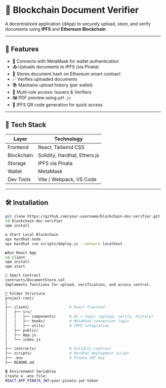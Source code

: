 # 📄 Blockchain Document Verifier

A decentralized application (dApp) to securely upload, store, and verify documents using **IPFS** and **Ethereum Blockchain**.

---

## 🚀 Features

- 🔐 Connects with MetaMask for wallet authentication
- 📤 Uploads documents to IPFS (via Pinata)
- 📑 Stores document hash on Ethereum smart contract
- ✅ Verifies uploaded documents
- 📚 Maintains upload history (per wallet)
- 🔄 Multi-role access: Issuers & Verifiers
- 🖼️ PDF preview using `pdf.js`
- 📱 IPFS QR code generation for quick access

---

## 🧱 Tech Stack

| Layer        | Technology                       |
|--------------|----------------------------------|
| Frontend     | React, Tailwind CSS              |
| Blockchain   | Solidity, Hardhat, Ethers.js     |
| Storage      | IPFS via Pinata                  |
| Wallet       | MetaMask                         |
| Dev Tools    | Vite / Webpack, VS Code          |

---

## 🛠️ Installation

```bash
git clone https://github.com/your-username/blockchain-doc-verifier.git
cd blockchain-doc-verifier
npm install

⚙️ Start Local Blockchain
npx hardhat node
npx hardhat run scripts/deploy.js --network localhost

▶️Run React App
cd client
npm install
npm start

📝 Smart Contract
contracts/DocumentStore.sol
Implements functions for upload, verification, and access control.

📂 Folder Structure
project-root/
│
├── client/                  # React frontend
│   ├── src/
│   │   ├── components/      # UI + logic (upload, verify, history)
│   │   ├── hooks/           # MetaMask connection logic
│   │   ├── utils/           # IPFS integration
│   ├── public/
│   ├── App.js
│   └── index.js
│
├── contracts/               # Solidity contract
├── scripts/                 # Hardhat deployment script
├── .env                     # Pinata JWT key
├── README.md

🔒 Environment Variables
Create a .env file:
REACT_APP_PINATA_JWT=your-pinata-jwt-token

